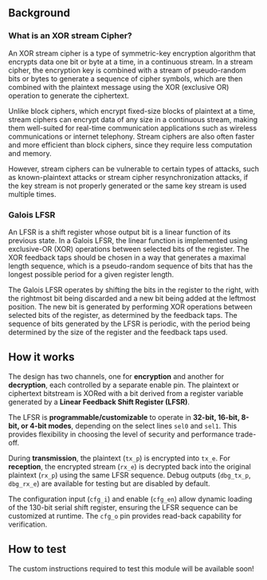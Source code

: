 <!---

This file is used to generate your project datasheet. Please fill in the information below and delete any unused
sections.

You can also include images in this folder and reference them in the markdown. Each image must be less than
512 kb in size, and the combined size of all images must be less than 1 MB.
-->

## Background

### What is an XOR stream Cipher? 
An XOR stream cipher is a type of symmetric-key encryption algorithm that encrypts data one bit or byte at a time, in a continuous stream. In a stream cipher, the encryption key is combined with a stream of pseudo-random bits or bytes to generate a sequence of cipher symbols, which are then combined with the plaintext message using the XOR (exclusive OR) operation to generate the ciphertext.

Unlike block ciphers, which encrypt fixed-size blocks of plaintext at a time, stream ciphers can encrypt data of any size in a continuous stream, making them well-suited for real-time communication applications such as wireless communications or internet telephony. Stream ciphers are also often faster and more efficient than block ciphers, since they require less computation and memory.

However, stream ciphers can be vulnerable to certain types of attacks, such as known-plaintext attacks or stream cipher resynchronization attacks, if the key stream is not properly generated or the same key stream is used multiple times.

### Galois LFSR
An LFSR is a shift register whose output bit is a linear function of its previous state. In a Galois LFSR, the linear function is implemented using exclusive-OR (XOR) operations between selected bits of the register. The XOR feedback taps should be chosen in a way that generates a maximal length sequence, which is a pseudo-random sequence of bits that has the longest possible period for a given register length.

The Galois LFSR operates by shifting the bits in the register to the right, with the rightmost bit being discarded and a new bit being added at the leftmost position. The new bit is generated by performing XOR operations between selected bits of the register, as determined by the feedback taps. The sequence of bits generated by the LFSR is periodic, with the period being determined by the size of the register and the feedback taps used.


## How it works

The design has two channels, one for **encryption** and another for **decryption**, each controlled by a separate enable pin. The plaintext or ciphertext bitstream is XORed with a bit derived from a register variable generated by a **Linear Feedback Shift Register (LFSR)**.  

The LFSR is **programmable/customizable** to operate in **32-bit, 16-bit, 8-bit, or 4-bit modes**, depending on the select lines `sel0` and `sel1`. This provides flexibility in choosing the level of security and performance trade-off.  

During **transmission**, the plaintext (`tx_p`) is encrypted into `tx_e`. For **reception**, the encrypted stream (`rx_e`) is decrypted back into the original plaintext (`rx_p`) using the same LFSR sequence. Debug outputs (`dbg_tx_p`, `dbg_rx_e`) are available for testing but are disabled by default.  

The configuration input (`cfg_i`) and enable (`cfg_en`) allow dynamic loading of the 130-bit serial shift register, ensuring the LFSR sequence can be customized at runtime. The `cfg_o` pin provides read-back capability for verification.  

## How to test

The custom instructions required to test this module will be available soon!
